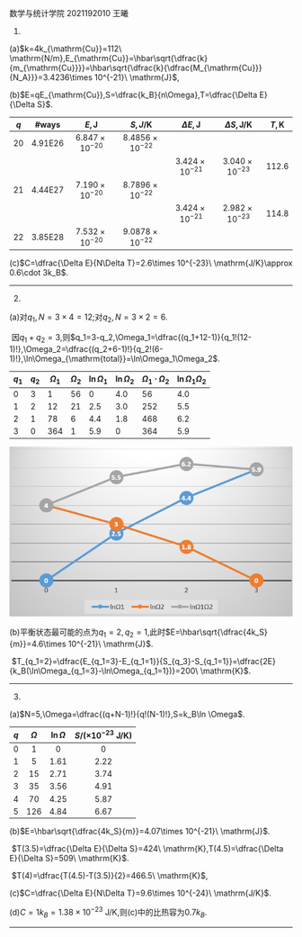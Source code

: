 数学与统计学院 2021192010 王曦

1.

(a)$k=4k_{\mathrm{Cu}}=112\ \mathrm{N/m},E_{\mathrm{Cu}}=\hbar\sqrt{\dfrac{k}{m_{\mathrm{Cu}}}}=\hbar\sqrt{\dfrac{k}{\dfrac{M_{\mathrm{Cu}}}{N_A}}}=3.4236\times 10^{-21}\ \mathrm{J}$,

(b)$E=qE_{\mathrm{Cu}},S=\dfrac{k_B}{n\Omega},T=\dfrac{\Delta E}{\Delta S}$.

| $q$  |       #ways        |     $E,\mathrm{J}$     |    $S,J/\mathrm{K}$     | $\Delta E,\mathrm{J}$  | $\Delta S,\mathrm{J/K}$ | $T,\mathrm{K}$ |
| :--: | :----------------: | :--------------------: | :---------------------: | :--------------------: | :---------------------: | :------------: |
| $20$ | $4.91\mathrm{E}26$ | $6.847\times 10^{-20}$ | $8.4856\times 10^{-22}$ |                        |                         |                |
|      |                    |                        |                         | $3.424\times 10^{-21}$ | $3.040\times 10^{-23}$  |    $112.6$     |
| $21$ | $4.44\mathrm{E}27$ | $7.190\times 10^{-20}$ | $8.7896\times 10^{-22}$ |                        |                         |                |
|      |                    |                        |                         | $3.424\times 10^{-21}$ | $2.982\times 10^{-23}$  |    $114.8$     |
| $22$ | $3.85\mathrm{E}28$ | $7.532\times 10^{-20}$ | $9.0878\times 10^{-22}$ |                        |                         |                |

(c)$C=\dfrac{\Delta  E}{N\Delta T}=2.6\times 10^{-23}\ \mathrm{J/K}\approx 0.6\cdot 3k_B$.

----

2.

(a)对$q_1,N=3\times 4=12$;对$q_2,N=3\times 2=6$.

​	因$q_1+q_2=3$,则$q_1=3-q_2,\Omega_1=\dfrac{(q_1+12-1)}{q_1!(12-1)!},\Omega_2=\dfrac{(q_2+6-1)!}{q_2!(6-1)!},\ln\Omega_{\mathrm{total}}=\ln\Omega_1\Omega_2$.

| $q_1$ | $q_2$ | $\Omega_1$ | $\Omega_2$ | $\ln\Omega_1$ | $\ln\Omega_2$ | $\Omega_1\cdot \Omega_2$ | $\ln \Omega_1\Omega_2$ |
| ----- | ----- | ---------- | ---------- | ------------- | ------------- | ------------------------ | ---------------------- |
| $0$   | $3$   | $1$        | $56$       | $0$           | $4.0$         | $56$                     | $4.0$                  |
| $1$   | $2$   | $12$       | $21$       | $2.5$         | $3.0$         | $252$                    | $5.5$                  |
| $2$   | $1$   | $78$       | $6$        | $4.4$         | $1.8$         | $468$                    | $6.2$                  |
| $3$   | $0$   | $364$      | $1$        | $5.9$         | $0$           | $364$                    | $5.9$                  |

<img src="image-20221108144505973.png" alt="image-20221108144505973" style="zoom: 80%;" />

(b)平衡状态最可能的点为$q_1=2,q_2=1$,此时$E=\hbar\sqrt{\dfrac{4k_S}{m}}=4.6\times 10^{-21}\ \mathrm{J}$.

​	$T_{q_1=2}=\dfrac{E_{q_1=3}-E_{q_1=1}}{S_{q_3}-S_{q_1=1}}=\dfrac{2E}{k_B(\ln\Omega_{q_1=3}-\ln\Omega_{q_1=1})}=200\ \mathrm{K}$.

---

3.

(a)$N=5,\Omega=\dfrac{(q+N-1)!}{q!(N-1)!},S=k_B\ln \Omega$.

| $q$  | $\Omega$ | $\ln\Omega$ | $S/(\times 10^{-23}\ \mathrm{J/K})$ |
| :--: | :------: | :---------: | :---------------------------------: |
| $0$  |   $1$    |     $0$     |                 $0$                 |
| $1$  |   $5$    |   $1.61$    |               $2.22$                |
| $2$  |   $15$   |   $2.71$    |               $3.74$                |
| $3$  |   $35$   |   $3.56$    |               $4.91$                |
| $4$  |   $70$   |   $4.25$    |               $5.87$                |
| $5$  |  $126$   |   $4.84$    |               $6.67$                |

(b)$E=\hbar\sqrt{\dfrac{4k_S}{m}}=4.07\times 10^{-21}\ \mathrm{J}$.

​	$T(3.5)=\dfrac{\Delta E}{\Delta S}=424\ \mathrm{K},T(4.5)=\dfrac{\Delta E}{\Delta S}=509\ \mathrm{K}$.

​	$T(4)=\dfrac{T(4.5)-T(3.5)}{2}=466.5\ \mathrm{K}$,

(c)$C=\dfrac{\Delta E}{N\Delta T}=9.6\times 10^{-24}\ \mathrm{J/K}$.

(d)$C=1k_B=1.38\times 10^{-23}\ \mathrm{J/K}$,则(c)中的比热容为$0.7k_B$.

---





